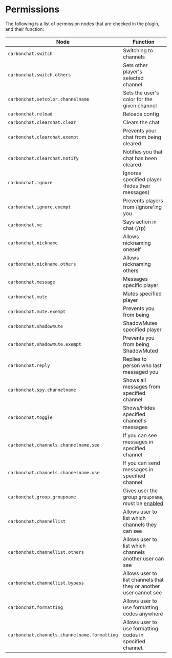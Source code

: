 # Permissions

The following is a list of permission nodes that are checked in the plugin, and their function:

Node | Function
| --- | --- |
`carbonchat.switch` | Switching to channels
`carbonchat.switch.others` | Sets other player's selected channel
`carbonchat.setcolor.channelname` | Sets the user's color for the given channel
`carbonchat.reload` | Reloads config
`carbonchat.clearchat.clear` | Clears the chat
`carbonchat.clearchat.exempt` | Prevents your chat from being cleared
`carbonchat.clearchat.notify` | Notifies you that chat has been cleared
`carbonchat.ignore` | Ignores specified player (hides their messages)
`carbonchat.ignore.exempt` | Prevents players from /ignore'ing you
`carbonchat.me` | Says action in chat (/rp)
`carbonchat.nickname` | Allows nicknaming oneself
`carbonchat.nickname.others` | Allows nicknaming others
`carbonchat.message` | Messages specific player
`carbonchat.mute` | Mutes specified player
`carbonchat.mute.exempt` | Prevents you from being 
`carbonchat.shadowmute` | ShadowMutes specified player
`carbonchat.shadowmute.exempt` | Prevents you from being ShadowMuted
`carbonchat.reply` | Replies to person who last messaged you
`carbonchat.spy.channelname` | Shows all messages from specified channel
`carbonchat.toggle` | Shows/Hides specified channel's messages
`carbonchat.channels.channelname.see` | If you can see messages in specified channel
`carbonchat.channels.channelname.use` | If you can send messages in specified channel
`carbonchat.group.groupname` | Gives user the group `groupname`, must be [enabled](Basic-Configuration#primary-group-only)
`carbonchat.channellist` | Allows user to list which channels they can see
`carbonchat.channellist.others` | Allows user to list which channels another user can see
`carbonchat.channellist.bypass` | Allows user to list channels that they or another user cannot see
`carbonchat.formatting` | Allows user to use formatting codes anywhere
`carbonchat.channels.channelname.formatting` | Allows user to use formatting codes in specified channel.